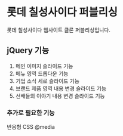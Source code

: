 # 롯데 칠성사이다 퍼블리싱

롯데 칠성사이다 웹사이트 클론 퍼블리싱입니다. 

## jQuery 기능

1. 메인 이미지 슬라이드 기능
2. 메뉴 영역 드롭다운 기능
3. 기업 소식 세로 슬라이드 기능
4. 브랜드 제품 영역 내용 변경 슬라이드 기능
5. 선배들의 이야기 내용 변경 슬라이드 기능

### 추가로 필요한 기능

반응형 CSS @media

